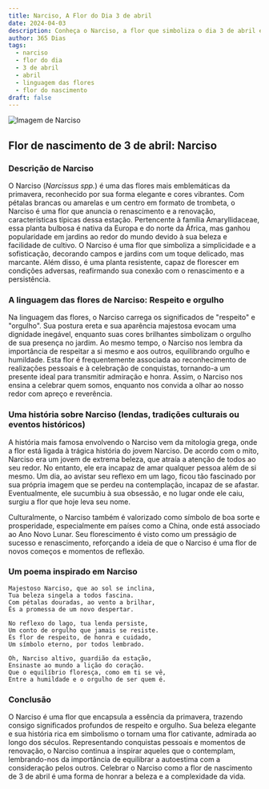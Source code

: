 ```yaml
---
title: Narciso, A Flor do Dia 3 de abril
date: 2024-04-03
description: Conheça o Narciso, a flor que simboliza o dia 3 de abril e seu significado 'Respeito e orgulho'. Explore a beleza e o simbolismo desta flor encantadora.
author: 365 Dias
tags:
  - narciso
  - flor do dia
  - 3 de abril
  - abril
  - linguagem das flores
  - flor do nascimento
draft: false
---
```


![Imagem de Narciso](https://cdn.pixabay.com/photo/2017/02/09/20/41/flower-2053451_640.jpg#center)


## Flor de nascimento de 3 de abril: Narciso

### Descrição de Narciso

O Narciso (_Narcissus spp._) é uma das flores mais emblemáticas da primavera, reconhecido por sua forma elegante e cores vibrantes. Com pétalas brancas ou amarelas e um centro em formato de trombeta, o Narciso é uma flor que anuncia o renascimento e a renovação, características típicas dessa estação. Pertencente à família Amaryllidaceae, essa planta bulbosa é nativa da Europa e do norte da África, mas ganhou popularidade em jardins ao redor do mundo devido à sua beleza e facilidade de cultivo. O Narciso é uma flor que simboliza a simplicidade e a sofisticação, decorando campos e jardins com um toque delicado, mas marcante. Além disso, é uma planta resistente, capaz de florescer em condições adversas, reafirmando sua conexão com o renascimento e a persistência.

### A linguagem das flores de Narciso: Respeito e orgulho

Na linguagem das flores, o Narciso carrega os significados de "respeito" e "orgulho". Sua postura ereta e sua aparência majestosa evocam uma dignidade inegável, enquanto suas cores brilhantes simbolizam o orgulho de sua presença no jardim. Ao mesmo tempo, o Narciso nos lembra da importância de respeitar a si mesmo e aos outros, equilibrando orgulho e humildade. Esta flor é frequentemente associada ao reconhecimento de realizações pessoais e à celebração de conquistas, tornando-a um presente ideal para transmitir admiração e honra. Assim, o Narciso nos ensina a celebrar quem somos, enquanto nos convida a olhar ao nosso redor com apreço e reverência.

### Uma história sobre Narciso (lendas, tradições culturais ou eventos históricos)

A história mais famosa envolvendo o Narciso vem da mitologia grega, onde a flor está ligada à trágica história do jovem Narciso. De acordo com o mito, Narciso era um jovem de extrema beleza, que atraía a atenção de todos ao seu redor. No entanto, ele era incapaz de amar qualquer pessoa além de si mesmo. Um dia, ao avistar seu reflexo em um lago, ficou tão fascinado por sua própria imagem que se perdeu na contemplação, incapaz de se afastar. Eventualmente, ele sucumbiu à sua obsessão, e no lugar onde ele caiu, surgiu a flor que hoje leva seu nome.

Culturalmente, o Narciso também é valorizado como símbolo de boa sorte e prosperidade, especialmente em países como a China, onde está associado ao Ano Novo Lunar. Seu florescimento é visto como um presságio de sucesso e renascimento, reforçando a ideia de que o Narciso é uma flor de novos começos e momentos de reflexão.

### Um poema inspirado em Narciso

```
Majestoso Narciso, que ao sol se inclina,  
Tua beleza singela a todos fascina.  
Com pétalas douradas, ao vento a brilhar,  
És a promessa de um novo despertar.  

No reflexo do lago, tua lenda persiste,  
Um conto de orgulho que jamais se resiste.  
És flor de respeito, de honra e cuidado,  
Um símbolo eterno, por todos lembrado.  

Oh, Narciso altivo, guardião da estação,  
Ensinaste ao mundo a lição do coração.  
Que o equilíbrio floresça, como em ti se vê,  
Entre a humildade e o orgulho de ser quem é.
```

### Conclusão

O Narciso é uma flor que encapsula a essência da primavera, trazendo consigo significados profundos de respeito e orgulho. Sua beleza elegante e sua história rica em simbolismo o tornam uma flor cativante, admirada ao longo dos séculos. Representando conquistas pessoais e momentos de renovação, o Narciso continua a inspirar aqueles que o contemplam, lembrando-nos da importância de equilibrar a autoestima com a consideração pelos outros. Celebrar o Narciso como a flor de nascimento de 3 de abril é uma forma de honrar a beleza e a complexidade da vida.